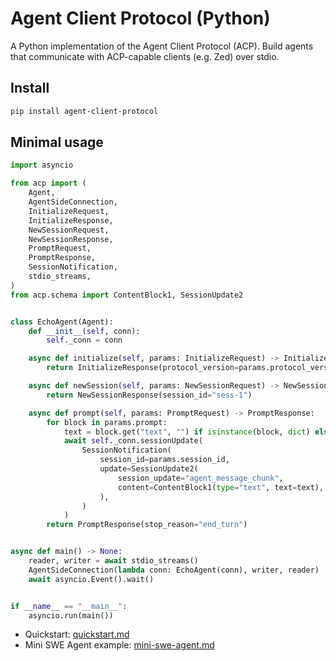 # Agent Client Protocol (Python)

A Python implementation of the Agent Client Protocol (ACP). Build agents that communicate with ACP-capable clients (e.g. Zed) over stdio.

## Install

```bash
pip install agent-client-protocol
```

## Minimal usage

```python
import asyncio

from acp import (
    Agent,
    AgentSideConnection,
    InitializeRequest,
    InitializeResponse,
    NewSessionRequest,
    NewSessionResponse,
    PromptRequest,
    PromptResponse,
    SessionNotification,
    stdio_streams,
)
from acp.schema import ContentBlock1, SessionUpdate2


class EchoAgent(Agent):
    def __init__(self, conn):
        self._conn = conn

    async def initialize(self, params: InitializeRequest) -> InitializeResponse:
        return InitializeResponse(protocol_version=params.protocol_version)

    async def newSession(self, params: NewSessionRequest) -> NewSessionResponse:
        return NewSessionResponse(session_id="sess-1")

    async def prompt(self, params: PromptRequest) -> PromptResponse:
        for block in params.prompt:
            text = block.get("text", "") if isinstance(block, dict) else getattr(block, "text", "")
            await self._conn.sessionUpdate(
                SessionNotification(
                    session_id=params.session_id,
                    update=SessionUpdate2(
                        session_update="agent_message_chunk",
                        content=ContentBlock1(type="text", text=text),
                    ),
                )
            )
        return PromptResponse(stop_reason="end_turn")


async def main() -> None:
    reader, writer = await stdio_streams()
    AgentSideConnection(lambda conn: EchoAgent(conn), writer, reader)
    await asyncio.Event().wait()


if __name__ == "__main__":
    asyncio.run(main())
```

- Quickstart: [quickstart.md](quickstart.md)
- Mini SWE Agent example: [mini-swe-agent.md](mini-swe-agent.md)
